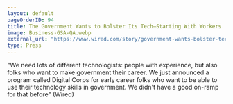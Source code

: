 ```yaml
---
layout: default
pageOrderID: 94
title: The Government Wants to Bolster Its Tech—Starting With Workers
image: Business-GSA-QA.webp
external_url: "https://www.wired.com/story/government-wants-bolster-tech-starting-workers/"
type: Press
---
```



"We need lots of different technologists: people with experience, but also folks who want to make government their career. We just announced a program called Digital Corps for early career folks who want to be able to use their technology skills in government. We didn't have a good on-ramp for that before" (Wired)
